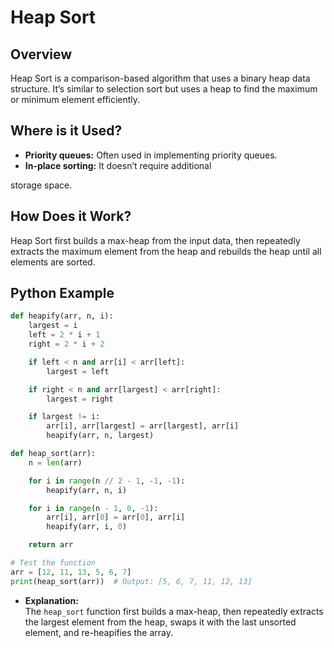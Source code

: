 # **Heap Sort**

## **Overview**

Heap Sort is a comparison-based algorithm that uses a binary heap data structure. It’s similar to selection sort but uses a heap to find the maximum or minimum element efficiently.

## **Where is it Used?**

- **Priority queues:** Often used in implementing priority queues.
- **In-place sorting:** It doesn’t require additional

 storage space.

## **How Does it Work?**

Heap Sort first builds a max-heap from the input data, then repeatedly extracts the maximum element from the heap and rebuilds the heap until all elements are sorted.

## **Python Example**

```python
def heapify(arr, n, i):
    largest = i
    left = 2 * i + 1
    right = 2 * i + 2

    if left < n and arr[i] < arr[left]:
        largest = left

    if right < n and arr[largest] < arr[right]:
        largest = right

    if largest != i:
        arr[i], arr[largest] = arr[largest], arr[i]
        heapify(arr, n, largest)

def heap_sort(arr):
    n = len(arr)

    for i in range(n // 2 - 1, -1, -1):
        heapify(arr, n, i)

    for i in range(n - 1, 0, -1):
        arr[i], arr[0] = arr[0], arr[i]
        heapify(arr, i, 0)

    return arr

# Test the function
arr = [12, 11, 13, 5, 6, 7]
print(heap_sort(arr))  # Output: [5, 6, 7, 11, 12, 13]
```

- **Explanation:**  
  The `heap_sort` function first builds a max-heap, then repeatedly extracts the largest element from the heap, swaps it with the last unsorted element, and re-heapifies the array.
